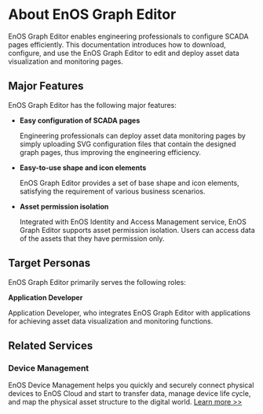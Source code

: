 # About EnOS Graph Editor

EnOS Graph Editor enables engineering professionals to configure SCADA pages efficiently. This documentation introduces how to download, configure, and use the EnOS Graph Editor to
edit and deploy asset data visualization and monitoring pages.

## Major Features

EnOS Graph Editor has the following major features:

- **Easy configuration of SCADA pages**

    Engineering professionals can deploy asset data monitoring pages by simply uploading SVG configuration files that contain the designed graph pages, thus improving the engineering efficiency. 

- **Easy-to-use shape and icon elements**

    EnOS Graph Editor provides a set of base shape and icon elements, satisfying the requirement of various business scenarios.

- **Asset permission isolation**

    Integrated with EnOS Identity and Access Management service, EnOS Graph Editor supports asset permission isolation. Users can access data of the assets that they have permission only.

## Target Personas

EnOS Graph Editor primarily serves the following roles:

**Application Developer**

Application Developer, who integrates EnOS Graph Editor with applications for achieving asset data visualization and monitoring functions.

## Related Services

### Device Management

EnOS Device Management helps you quickly and securely connect physical devices to EnOS Cloud and start to transfer data, manage device life cycle, and map the physical asset structure to the digital world. [Learn more >>](/docs/device-connection/en/2.0.9/device_management_overview.html)
